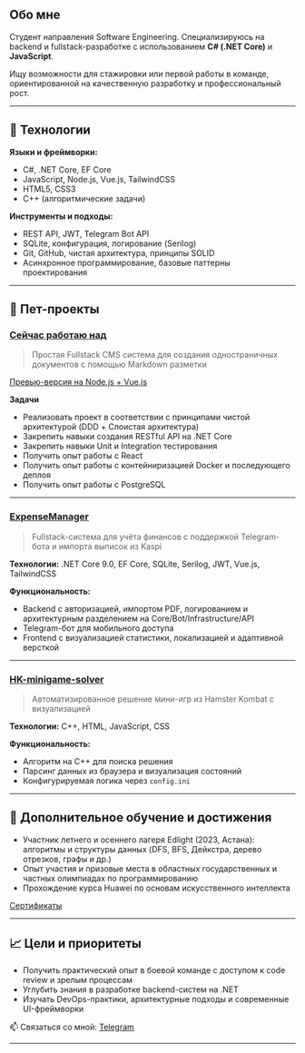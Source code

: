 ## Обо мне
Студент направления Software Engineering. Специализируюсь на backend и fullstack-разработке с использованием **C# (.NET Core)** и **JavaScript**.  

Ищу возможности для стажировки или первой работы в команде, ориентированной на качественную разработку и профессиональный рост.

---

## 🔧 Технологии

**Языки и фреймворки:**  
- C#, .NET Core, EF Core  
- JavaScript, Node.js, Vue.js, TailwindCSS  
- HTML5, CSS3  
- C++ (алгоритмические задачи)

**Инструменты и подходы:**  
- REST API, JWT, Telegram Bot API  
- SQLite, конфигурация, логирование (Serilog)  
- Git, GitHub, чистая архитектура, принципы SOLID  
- Асинхронное программирование, базовые паттерны проектирования

---

## 📌 Пет-проекты
### [Сейчас работаю над](https://github.com/mrruke12/DocsCMS/tree/Backend) 
> Простая Fullstack CMS система для создания одностраничных документов с помощью Markdown разметки

[Превью-версия на Node.js + Vue.js](https://github.com/mrruke12/SimpleCMS_NodeJS)

**Задачи**
- Реализовать проект в соответствии с принципами чистой архитектурой (DDD + Слоистая архитектура)
- Закрепить навыки создания RESTful API на .NET Core
- Закрепить навыки Unit и Integration тестирования
- Получить опыт работы с React
- Получить опыт работы с контейниризацией Docker и последующего деплоя
- Получить опыт работы с PostgreSQL

---

### [ExpenseManager](https://github.com/mrruke12/ExpenseManager)
> Fullstack-система для учёта финансов с поддержкой Telegram-бота и импорта выписок из Kaspi

**Технологии:** .NET Core 9.0, EF Core, SQLite, Serilog, JWT, Vue.js, TailwindCSS

**Функциональность:**
- Backend с авторизацией, импортом PDF, логированием и архитектурным разделением на Core/Bot/Infrastructure/API
- Telegram-бот для мобильного доступа
- Frontend с визуализацией статистики, локализацией и адаптивной версткой

---

### [HK-minigame-solver](https://github.com/mrruke12/HK-minigame-solver)
> Автоматизированное решение мини-игр из Hamster Kombat с визуализацией

**Технологии:** C++, HTML, JavaScript, CSS

**Функциональность:**
- Алгоритм на C++ для поиска решения
- Парсинг данных из браузера и визуализация состояний
- Конфигурируемая логика через `config.ini`

---

## 🧠 Дополнительное обучение и достижения

- Участник летнего и осеннего лагеря Edlight (2023, Астана): алгоритмы и структуры данных (DFS, BFS, Дейкстра, дерево отрезков, графы и др.)
- Опыт участия и призовые места в областных государственных и частных олимпиадах по программированию
- Прохождение курса Huawei по основам искусственного интеллекта

[Сертификаты](./Certificates/)

---

## 📈 Цели и приоритеты

- Получить практический опыт в боевой команде с доступом к code review и зрелым процессам
- Углубить знания в разработке backend-систем на .NET
- Изучать DevOps-практики, архитектурные подходы и современные UI-фреймворки

📫 Связаться со мной: [Telegram](https://t.me/mrruke12)

---

